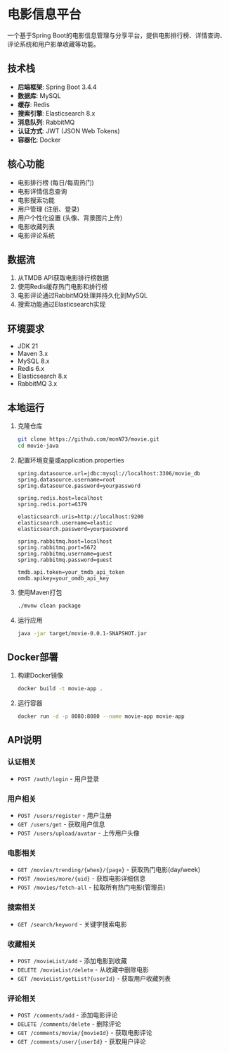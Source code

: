 # 电影信息平台

一个基于Spring Boot的电影信息管理与分享平台，提供电影排行榜、详情查询、评论系统和用户影单收藏等功能。

## 技术栈

- **后端框架**: Spring Boot 3.4.4
- **数据库**: MySQL
- **缓存**: Redis
- **搜索引擎**: Elasticsearch 8.x
- **消息队列**: RabbitMQ
- **认证方式**: JWT (JSON Web Tokens)
- **容器化**: Docker

## 核心功能

- 电影排行榜 (每日/每周热门)
- 电影详情信息查询
- 电影搜索功能
- 用户管理 (注册、登录)
- 用户个性化设置 (头像、背景图片上传)
- 电影收藏列表
- 电影评论系统

## 数据流

1. 从TMDB API获取电影排行榜数据
2. 使用Redis缓存热门电影和排行榜
3. 电影评论通过RabbitMQ处理并持久化到MySQL
4. 搜索功能通过Elasticsearch实现

## 环境要求

- JDK 21
- Maven 3.x
- MySQL 8.x
- Redis 6.x
- Elasticsearch 8.x
- RabbitMQ 3.x

## 本地运行

1. 克隆仓库
   ```bash
   git clone https://github.com/monN73/movie.git
   cd movie-java
   ```

2. 配置环境变量或application.properties
   ```
   spring.datasource.url=jdbc:mysql://localhost:3306/movie_db
   spring.datasource.username=root
   spring.datasource.password=yourpassword
   
   spring.redis.host=localhost
   spring.redis.port=6379
   
   elasticsearch.uris=http://localhost:9200
   elasticsearch.username=elastic
   elasticsearch.password=yourpassword
   
   spring.rabbitmq.host=localhost
   spring.rabbitmq.port=5672
   spring.rabbitmq.username=guest
   spring.rabbitmq.password=guest
   
   tmdb.api.token=your_tmdb_api_token
   omdb.apikey=your_omdb_api_key
   ```

3. 使用Maven打包
   ```bash
   ./mvnw clean package
   ```

4. 运行应用
   ```bash
   java -jar target/movie-0.0.1-SNAPSHOT.jar
   ```

## Docker部署

1. 构建Docker镜像
   ```bash
   docker build -t movie-app .
   ```

2. 运行容器
   ```bash
   docker run -d -p 8080:8080 --name movie-app movie-app
   ```

## API说明

### 认证相关
- `POST /auth/login` - 用户登录

### 用户相关
- `POST /users/register` - 用户注册
- `GET /users/get` - 获取用户信息
- `POST /users/upload/avatar` - 上传用户头像

### 电影相关
- `GET /movies/trending/{when}/{page}` - 获取热门电影(day/week)
- `POST /movies/more/{uid}` - 获取电影详细信息
- `POST /movies/fetch-all` - 拉取所有热门电影(管理员)

### 搜索相关
- `GET /search/keyword` - 关键字搜索电影

### 收藏相关
- `POST /movieList/add` - 添加电影到收藏
- `DELETE /movieList/delete` - 从收藏中删除电影
- `GET /movieList/getList?{userId}` - 获取用户收藏列表

### 评论相关
- `POST /comments/add` - 添加电影评论
- `DELETE /comments/delete` - 删除评论
- `GET /comments/movie/{movieId}` - 获取电影评论
- `GET /comments/user/{userId}` - 获取用户评论

